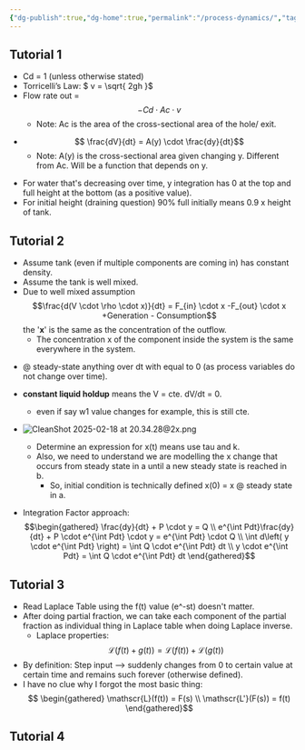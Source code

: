 ```yaml
---
{"dg-publish":true,"dg-home":true,"permalink":"/process-dynamics/","tags":["gardenEntry"],"dgPassFrontmatter":true}
---
```


## Tutorial 1
- Cd = 1 (unless otherwise stated)
- Torricelli’s Law: 
	$ v = \sqrt{ 2gh }$
- Flow rate out = 
	$$ -Cd \cdot Ac \cdot v $$
	* Note: Ac is the area of the cross-sectional area of the hole/ exit.

* $$ \frac{dV}{dt} = A(y) \cdot \frac{dy}{dt}$$
	* Note: A(y) is the cross-sectional area given changing y. Different from Ac. Will be a function that depends on y.
- For water that's decreasing over time, y integration has 0 at the top and full height at the bottom (as a positive value).
- For initial height (draining question) 90% full initially means 0.9 x height of tank.

## Tutorial 2
- Assume tank (even if multiple components are coming in) has constant density.
- Assume the tank is well mixed.
- Due to well mixed assumption 
	$$\frac{d(V \cdot \rho \cdot x)}{dt} = F_{in} \cdot x -F_{out} \cdot x +Generation - Consumption$$ the '**x**' is the same as the concentration of the outflow.
	- The concentration x of the component inside the system is the same everywhere in the system.
* @ steady-state anything over dt with equal to 0 (as process variables do not change over time).
* **constant liquid holdup** means the V = cte. dV/dt = 0.
	* even if say w1 value changes for example, this is still cte.
* ![CleanShot 2025-02-18 at 20.34.28@2x.png](/img/user/Images/CleanShot%202025-02-18%20at%2020.34.28@2x.png)
	* Determine an expression for x(t) means use tau and k.
	* Also, we need to understand we are modelling the x change that occurs from steady state in a until a new steady state is reached in b.
		* So, initial condition is technically defined x(0) = x @ steady state in a.

* Integration Factor approach:
		$$\begin{gathered} \frac{dy}{dt} + P \cdot y = Q  \\ e^{\int Pdt}\frac{dy}{dt} + P \cdot e^{\int Pdt} \cdot y = e^{\int Pdt} \cdot Q \\ \int d\left( y \cdot e^{\int Pdt} \right) = \int Q \cdot e^{\int Pdt} dt \\ y \cdot e^{\int Pdt} = \int Q \cdot e^{\int Pdt} dt \end{gathered}$$
## Tutorial 3
* Read Laplace Table using the f(t) value (e^-st) doesn't matter.
* After doing partial fraction, we can take each component of the partial fraction as individual thing in Laplace table when doing Laplace inverse.
	* Laplace properties: 
		 $$ \mathscr{L}(f(t) + g(t)) = \mathscr{L}(f(t) ) + \mathscr{L} (g(t)) $$
* By definition: Step input --> suddenly changes from 0 to certain value at certain time and remains such forever (otherwise defined).
* I have no clue why I forgot the most basic thing: 
		$$ \begin{gathered}
\mathscr{L}(f(t)) = F(s) \\ \mathscr{L'}(F(s)) = f(t)
\end{gathered}$$

## Tutorial 4

